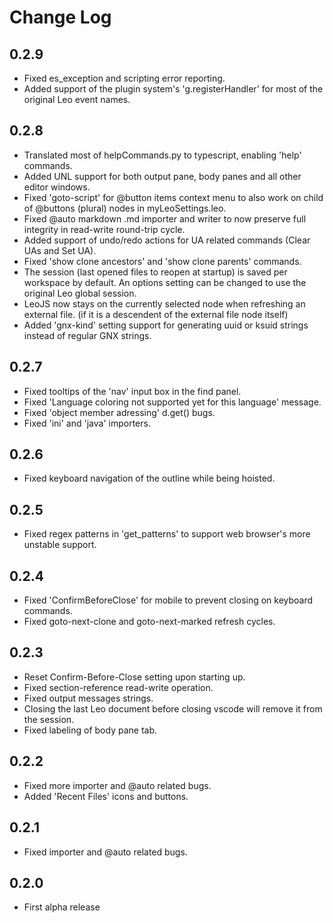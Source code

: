# Change Log

## 0.2.9

- Fixed es_exception and scripting error reporting.
- Added support of the plugin system's 'g.registerHandler' for most of the original Leo event names.

## 0.2.8

- Translated most of helpCommands.py to typescript, enabling 'help' commands.
- Added UNL support for both output pane, body panes and all other editor windows.
- Fixed 'goto-script' for @button items context menu to also work on child of @buttons (plural) nodes in myLeoSettings.leo.
- Fixed @auto markdown .md importer and writer to now preserve full integrity in read-write round-trip cycle.
- Added support of undo/redo actions for UA related commands (Clear UAs and Set UA).
- Fixed 'show clone ancestors' and 'show clone parents' commands.
- The session (last opened files to reopen at startup) is saved per workspace by default. An options setting can be changed to use the original Leo global session.
- LeoJS now stays on the currently selected node when refreshing an external file. (if it is a descendent of the external file node itself)
- Added 'gnx-kind' setting support for generating uuid or ksuid strings instead of regular GNX strings.

## 0.2.7

- Fixed tooltips of the 'nav' input box in the find panel.
- Fixed 'Language coloring not supported yet for this language' message.
- Fixed 'object member adressing' d.get() bugs.
- Fixed 'ini' and 'java' importers.

## 0.2.6

- Fixed keyboard navigation of the outline while being hoisted.

## 0.2.5

- Fixed regex patterns in 'get_patterns' to support web browser's more unstable support.

## 0.2.4

- Fixed 'ConfirmBeforeClose' for mobile to prevent closing on keyboard commands.
- Fixed goto-next-clone and goto-next-marked refresh cycles.

## 0.2.3

- Reset Confirm-Before-Close setting upon starting up.
- Fixed section-reference read-write operation.
- Fixed output messages strings.
- Closing the last Leo document before closing vscode will remove it from the session.
- Fixed labeling of body pane tab.

## 0.2.2

- Fixed more importer and @auto related bugs.
- Added 'Recent Files' icons and buttons.

## 0.2.1

- Fixed importer and @auto related bugs.

## 0.2.0 

- First alpha release

